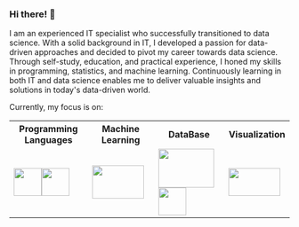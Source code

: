 ### Hi there! 👋
I am an experienced IT specialist who successfully transitioned to data science. With a solid background in IT, I developed a passion for data-driven approaches and decided to pivot my career towards data science. Through self-study, education, and practical experience, I honed my skills in programming, statistics, and machine learning. Continuously learning in both IT and data science enables me to deliver valuable insights and solutions in today's data-driven world.

Currently, my focus is on:
<table>
  <tr>
    <th>Programming Languages</th>
    <th>Machine Learning</th>
    <th>DataBase</th>
    <th>Visualization</th>
  </tr>
  <tr>
  <td> <img width="50" height="50" src="https://cdn.jsdelivr.net/gh/devicons/devicon@latest/icons/python/python-original-wordmark.svg" /><img width="50" height="50"     src="https://cdn.jsdelivr.net/gh/devicons/devicon@latest/icons/azuresqldatabase/azuresqldatabase-original.svg" /></td>
  <td><img width="93" height="60" src="https://cdn.jsdelivr.net/gh/devicons/devicon@latest/icons/scikitlearn/scikitlearn-original.svg" /></td>
  <td><img width="100" height="70" src="https://cdn.jsdelivr.net/gh/devicons/devicon@latest/icons/mysql/mysql-original-wordmark.svg" /><img width="50" height="50" src="https://upload.wikimedia.org/wikipedia/commons/thumb/3/34/Microsoft_Office_Excel_%282019%E2%80%93present%29.svg/1200px-Microsoft_Office_Excel_%282019%E2%80%93present%29.svg.png" /></td>
  <td><img width="93" height="50" src="https://www.advancedexcel.net/wp-content/uploads/2023/05/power-bi.jpg" /></td>
  </tr>
</table>
